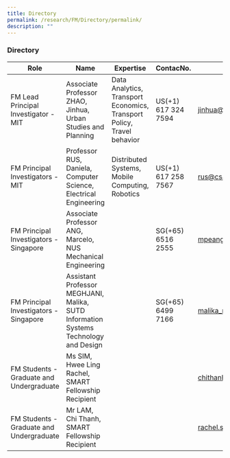 ```yaml
---
title: Directory
permalink: /research/FM/Directory/permalink/
description: ""
---
```



### Directory ##
	

| Role | Name | Expertise | ContacNo. | Email | Website |
| -------- | -------- | -------- | ------------ | ------ | ----- | 
| FM Lead Principal Investigator - MIT    | Associate Professor   ZHAO,   Jinhua, Urban Studies and Planning   | Data Analytics, Transport Economics, Transport Policy, Travel behavior     | US(+1) 617 324 7594 | [jinhua@MIT.EDU](jinhua@MIT.EDU) | [Research Website](https://safe.menlosecurity.com/http://web.mit.edu/jinhua/www/) | 
| FM Principal Investigators - MIT    | Professor   RUS,   Daniela, Computer Science, Electrical Engineering   | Distributed Systems, Mobile Computing, Robotics     | US(+1) 617 258 7567 | [rus@csail.mit.edu](rus@csail.mit.edu) | [Research Website](https://safe.menlosecurity.com/https://www.csail.mit.edu/person/daniela-rus) | 
| FM Principal Investigators - Singapore    | Associate Professor   ANG,   Marcelo, NUS Mechanical Engineering   |     | SG(+65) 6516 2555 | [mpeangh@nus.edu.sg](mpeangh@nus.edu.sg) | [Research Website](https://safe.menlosecurity.com/http://web.mit.edu/smart/research/biosym/dir_biosym%20-%20Ang%20marcelo.html) | 
| FM Principal Investigators - Singapore    | Assistant Professor   MEGHJANI,   Malika, SUTD Information Systems Technology and Design  |     | SG(+65) 6499 7166 | [malika_meghjani@sutd.edu.sg](malika_meghjani@sutd.edu.sg) | [Research Website](https://safe.menlosecurity.com/https://istd.sutd.edu.sg/people/faculty/malika-meghjani) | 
| FM Students - Graduate and Undergraduate    | Ms SIM, Hwee Ling Rachel, SMART Fellowship Recipient  |     |   | [chithanh@u.nus.edu](chithanh@u.nus.edu) |  | 
| FM Students - Graduate and Undergraduate    | Mr LAM, Chi Thanh, SMART Fellowship Recipient  |     |   | [rachel.sim@u.nus.edu](rachel.sim@u.nus.edu) |  |